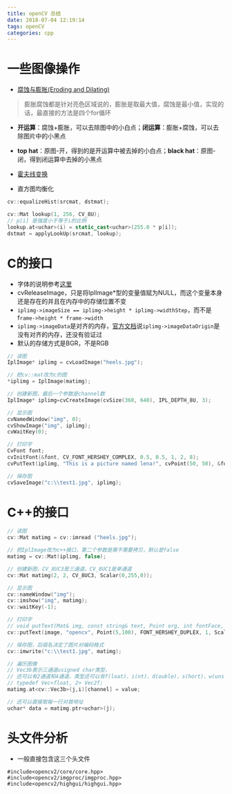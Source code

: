 ```yaml
---
title: openCV 总结
date: 2018-07-04 12:19:14
tags: openCV
categories: cpp
---
```

# 一些图像操作
- [腐蚀与膨胀(Eroding and Dilating)](http://www.opencv.org.cn/opencvdoc/2.3.2/html/doc/tutorials/imgproc/erosion_dilatation/erosion_dilatation.html)

> 膨胀腐蚀都是针对亮色区域说的，膨胀是取最大值，腐蚀是最小值，实现的话，最直接的方法是四个for循环

- **开运算**：腐蚀+膨胀，可以去除图中的小白点；**闭运算**：膨胀+腐蚀，可以去除图片中的小黑点

- **top hat**：原图-开，得到的是开运算中被去掉的小白点；**black hat**：原图-闭，得到闭运算中去掉的小黑点

- [霍夫线变换](https://www.cnblogs.com/skyfsm/p/6902524.html)

- 直方图均衡化

```cpp
cv::equalizeHist(srcmat, dstmat);

cv::Mat lookup(1, 256, CV_8U);
// p[i] 是强度小于等于i的比例
lookup.at<uchar>(i) = static_cast<uchar>(255.0 * p[i]);
dstmat = applyLookUp(srcmat, lookup);
```

# C的接口
- 字体的说明参考[这里](https://blog.csdn.net/longzaitianya1989/article/details/8121286)
- cvReleaseImage，只是将IplImage*型的变量值赋为NULL，而这个变量本身还是存在的并且在内存中的存储位置不变
- `iplimg->imageSize == iplimg->height * iplimg->widthStep`，而不是f`rame->height * frame->width`
- `iplimg->imageData`是对齐的内存，[官方文档](https://docs.opencv.org/3.4/d6/d5b/structIplImage.html)说`iplimg->imageDataOrigin`是没有对齐的内存，还没有验证过
- 默认的存储方式是BGR，不是RGB

```c
// 读图
IplImage* iplimg = cvLoadImage("heels.jpg");

// 把cv::mat改为c的图
*iplimg = IplImage(matimg);

// 创建新图，最后一个参数是channel数
IplImage* iplimg=cvCreateImage(cvSize(360, 640), IPL_DEPTH_8U, 3);

// 显示图
cvNamedWindow("img", 0);  
cvShowImage("img", iplimg);  
cvWaitKey(0);  

// 打印字
CvFont font;
cvInitFont(&font, CV_FONT_HERSHEY_COMPLEX, 0.5, 0.5, 1, 2, 8);  
cvPutText(iplimg, "This is a picture named lena!", cvPoint(50, 50), &font, CV_RGB(255,0,0));

// 保存图
cvSaveImage("c:\\test1.jpg", iplimg);  
```

# C++的接口

```c++
// 读图
cv::Mat matimg = cv::imread ("heels.jpg");

// 把IplImage改为c++接口，第二个参数是需不需要拷贝，默认是false
matimg = cv::Mat(iplimg, false);

// 创建新图，CV_8UC3是三通道，CV_8UC1是单通道
cv::Mat matimg(2, 2, CV_8UC3, Scalar(0,255,0));

// 显示图
cv::nameWindow("img");
cv::imshow("img", matimg);
cv::waitKey(-1);  

// 打印字
// void putText(Mat& img, const string& text, Point org, int fontFace, double fontScale, Scalar color, int thickness=1, int lineType=8, bool bottomLeftOrigin=false )
cv::putText(image, "opencv", Point(5,100), FONT_HERSHEY_DUPLEX, 1, Scalar(0,143,143), 2);

// 保存图，后缀名决定了图片对编码格式
cv::imwrite("c:\\test1.jpg", matimg);

// 遍历图像
// Vec3b表示三通道usigned char类型，
// 还可以有2通道和4通道，类型还可以有f(loat)、i(nt)、d(ouble)、s(hort)、w(unsigned short)
// typedef Vec<float, 2> Vec2f;
matimg.at<cv::Vec3b>(j,i)[channel] = value;

// 还可以直接取每一行对首地址
uchar* data = matimg.ptr<uchar>(j);
```

# 头文件分析
- 一般直接包含这三个头文件

```
#include<opencv2/core/core.hpp>
#include<opencv2/imgproc/imgproc.hpp>
#include<opencv2/highgui/highgui.hpp>
```
